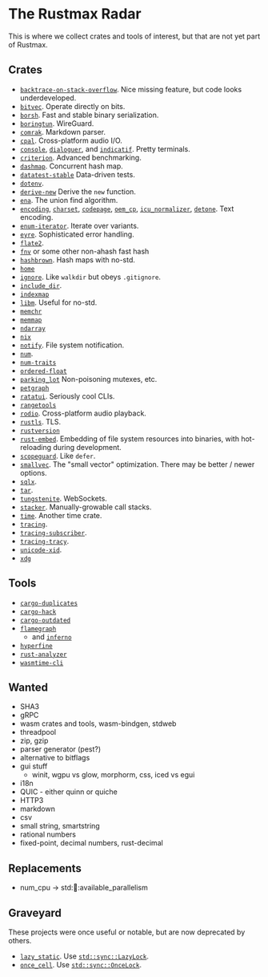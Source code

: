 # The Rustmax Radar

This is where we collect crates and tools of interest,
but that are not yet part of Rustmax.


## Crates

- [`backtrace-on-stack-overflow`](https://docs.rs/backtrace-on-stack-overflow).
  Nice missing feature, but code looks underdeveloped.
- [`bitvec`](https://docs.rs/bitvec).
  Operate directly on bits.
- [`borsh`](https://docs.rs/borsh).
  Fast and stable binary serialization.
- [`boringtun`](https://docs.rs/boringtun).
  WireGuard.
- [`comrak`](https://docs.rs/comrak).
  Markdown parser.
- [`cpal`](https://docs.rs/cpal).
  Cross-platform audio I/O.
- [`console`](https://docs.rs/console),
  [`dialoguer`](https://docs.rs/dialoguer), and
  [`indicatif`](https://docs.rs/indicatif).
  Pretty terminals.
- [`criterion`](https://docs.rs/criterion).
  Advanced benchmarking.
- [`dashmap`](https://docs.rs/dashmap).
  Concurrent hash map.
- [`datatest-stable`](https://docs.rs/datatest-stable)
  Data-driven tests.
- [`dotenv`](https://docs.rs/dotenv).
- [`derive-new`](https://docs.rs/derive-new)
  Derive the `new` function.
- [`ena`](https://docs.rs/ena).
  The union find algorithm.
- [`encoding`](https://docs.rs/encoding),
  [`charset`](https://docs.rs/charset),
  [`codepage`](https://docs.rs/codepage),
  [`oem_cp`](https://docs.rs/oem_cp),
  [`icu_normalizer`](https://docs.rs/icu_normalizer),
  [`detone`](https://docs.rs/detone).
  Text encoding.
- [`enum-iterator`](https://docs.rs/enum-iterator).
  Iterate over variants.
- [`eyre`](https://docs.rs/eyre).
  Sophisticated error handling.
- [`flate2`](https://docs.rs/flate2).
- [`fnv`](https://docs.rs/fnv) or some other non-ahash fast hash
- [`hashbrown`](https://docs.rs/hashbrown).
  Hash maps with no-std.
- [`home`](https://docs.rs/home)
- [`ignore`](https://docs.rs/ignore).
  Like `walkdir` but obeys `.gitignore`.
- [`include_dir`](https://docs.rs/include_dir).
- [`indexmap`](https://docs.rs/indexmap)
- [`libm`](https://docs.rs/libm).
  Useful for no-std.
- [`memchr`](https://docs.rs/memchr)
- [`memmap`](hthtps://docs.rs/memmap)
- [`ndarray`](https://docs.rs/ndarray)
- [`nix`](https://docs.rs/nix)
- [`notify`](https://docs.rs/notify).
  File system notification.
- [`num`](https://docs.rs/num).
- [`num-traits`](https://docs.rs/num-traits)
- [`ordered-float`](https://docs.rs/ordered-float)
- [`parking_lot`](https://docs.rs/parking_lot)
  Non-poisoning mutexes, etc.
- [`petgraph`](https://docs.rs/petgraph)
- [`ratatui`](https://docs.rs/ratatui).
  Seriously cool CLIs.
- [`rangetools`](https://docs.rs/rangetools)
- [`rodio`](https://docs.rs/rodio).
  Cross-platform audio playback.
- [`rustls`](https://docs.rs/rustls). TLS.
- [`rustversion`](https://docs.rs/rustversion)
- [`rust-embed`](https://docs.rs/rust-embed).
  Embedding of file system resources into binaries,
  with hot-reloading during development.
- [`scopeguard`](https://docs.rs/scopeguard).
  Like `defer`.
- [`smallvec`](https://docs.rs/smallvec).
  The "small vector" optimization.
  There may be better / newer options.
- [`sqlx`](https://docs.rs/sqlx).
- [`tar`](https://docs.rs/tar).
- [`tungstenite`](https://docs.rs/tungstenite). WebSockets.
- [`stacker`](https://docs.rs/stacker).
  Manually-growable call stacks.
- [`time`](https://docs.rs/time).
  Another time crate.
- [`tracing`](https://docs.rs/tracing).
- [`tracing-subscriber`](https://docs.rs/tracing-subscriber).
- [`tracing-tracy`](https://docs.rs/tracing-tracy).
- [`unicode-xid`](https://docs.rs/unicode-xid).
- [`xdg`](https://docs.rs/xdg)


## Tools

- [`cargo-duplicates`](https://crates.io/crates/cargo-duplicates)
- [`cargo-hack`](https://crates.io/crates/cargo-hack)
- [`cargo-outdated`](https://crates.io/crates/cargo-outdated)
- [`flamegraph`](https://crates.io/crates/flamegraph)
  - and [`inferno`](https://crates.io/crates/inferno)
- [`hyperfine`](https://github.com/sharkdp/hyperfine)
- [`rust-analyzer`](https://rust-analyzer.github.io/)
- [`wasmtime-cli`](https://crates.io/crates/wasmtime-cli)


## Wanted

- SHA3
- gRPC
- wasm crates and tools, wasm-bindgen, stdweb
- threadpool
- zip, gzip
- parser generator (pest?)
- alternative to bitflags
- gui stuff
  - winit, wgpu vs glow, morphorm, css, iced vs egui
- i18n
- QUIC - either quinn or quiche
- HTTP3
- markdown
- csv
- small string, smartstring
- rational numbers
- fixed-point, decimal numbers, rust-decimal


## Replacements

- num_cpu -> std::thread::available_parallelism


## Graveyard

These projects were once useful or notable,
but are now deprecated by others.

- [`lazy_static`](https://docs.rs/lazy_static).
  Use [`std::sync::LazyLock`](https://doc.rust-lang.org/std/sync/struct.LazyLock.html).
- [`once_cell`](https://docs.rs/once_cell).
  Use [`std::sync::OnceLock`](https://doc.rust-lang.org/std/sync/struct.OnceLock.html).
